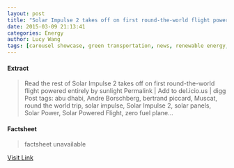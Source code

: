 ```yaml
---
layout: post
title: "Solar Impulse 2 takes off on first round-the-world flight powered entirely by sunlight"
date: 2015-03-09 21:13:41
categories: Energy
author: Lucy Wang
tags: [carousel showcase, green transportation, news, renewable energy, abu dhabi, andre borschberg, bertrand piccard, muscat, round the world trip, solar impulse, solar impulse 2, solar panels, solar power, solar powered flight, zero fuel plane]
---
```



#### Extract
>Read the rest of Solar Impulse 2 takes off on first round-the-world flight powered entirely by sunlight Permalink | Add to del.icio.us | digg Post tags: abu dhabi, Andre Borschberg, bertrand piccard, Muscat, round the world trip, solar impulse, Solar Impulse 2, solar panels, Solar Power, Solar Powered Flight, zero fuel plane...

#### Factsheet
>factsheet unavailable

[Visit Link](http://inhabitat.com/zero-fuel-solar-impulse-2-takes-off-on-worlds-first-round-the-world-flight-powered-entirely-by-sunlight/)


